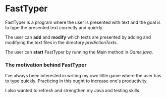 # FastTyper
FastTyper is a program where the user is presented with text and the goal is to type the presented text correctly and quickly.

The user can **add** and **modify** which texts are presented by adding and modifying the text files in the directory _predictionTexts_.

The user can **start** FastTyper by running the Main method in _Game.java_.


### The motivation behind FastTyper
I've always been interested in writing my own little game where the user has to type quickly. Practicing in this ought to increase one's productivity.

I also wanted to refresh and strengthen my Java and testing skills.